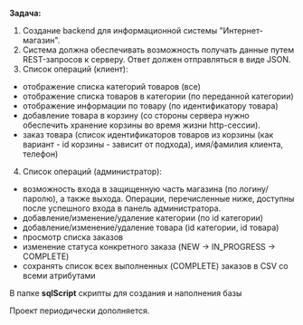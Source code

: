 

<b>Задача:</b>
1. Создание backend для информационной системы "Интернет-магазин".
2. Система должна обеспечивать возможность получать данные путем REST-запросов к серверу. Ответ должен отправляться в виде JSON.
3. Список операций (клиент):
- отображение списка категорий товаров (все)
- отображение списка товаров в категории (по переданной категории)
- отображение информации по товару (по идентификатору товара)
- добавление товара в корзину (со стороны сервера нужно обеспечить хранение корзины во время жизни http-сессии).
- заказ товара (список идентификаторов товаров из корзины (как вариант - id корзины - зависит от подхода), имя/фамилия клиента, телефон)
4. Список операций (администратор):
- возможность входа в защищенную часть магазина (по логину/паролю), а также выхода. Операции, перечисленные ниже, доступны после успешного входа в панель администратора.
- добавление/изменение/удаление категории (по id категории)
- добавление/изменение/удаление товара (id категории, id товара)
- просмотр списка заказов
- изменение статуса конкретного заказа (NEW -> IN_PROGRESS -> COMPLETE)
- сохранять список всех выполненных (COMPLETE) заказов в CSV со всеми атрибутами

В папке <b>sqlScript</b> скрипты для создания и наполнения базы

Проект периодически дополняется.
